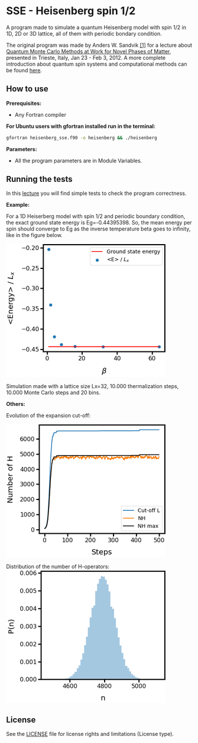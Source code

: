 # SSE - Heisenberg spin 1/2

A program made to simulate a quantum Heisenberg model with spin 1/2 in 1D, 2D or 3D lattice, all of them with periodic bondary condition.

The original program was made by Anders W. Sandvik [[1]](http://physics.bu.edu/~sandvik/programs/ssebasic/ssebasic.f90) for a lecture about [Quantum Monte Carlo Methods at Work for Novel Phases of Matter](http://physics.bu.edu/~sandvik/trieste12/index.html), presented in Trieste, Italy, Jan 23 - Feb 3, 2012. A more complete introduction about quantum spin systems and computational methods can be found [here](https://arxiv.org/abs/1101.3281).

## How to use

**Prerequisites:**

- Any Fortran compiler


**For Ubuntu users with gfortran installed run in the terminal:**

```bash
gfortran heisenberg_sse.f90 -o heisenberg && ./heisenberg
```

**Parameters:**

- All the program parameters are in Module Variables.

## Running the tests

In this [lecture](http://physics.bu.edu/~sandvik/trieste12/tut1.pdf) you will find simple tests to check the program correctness. 

**Example:**

For a 1D Heiserberg model with spin 1/2 and periodic boundary condition, the exact ground state energy is Eg=-0.44395398. So, the mean energy per spin should converge to  Eg as the inverse temperature beta goes to infinity, like in the figure below.

![Ground_state_energy](Graphs/Ground_state_energy.png)

Simulation made with a lattice size Lx=32, 10.000 thermalization steps, 10.000 Monte Carlo steps and 20 bins.

**Others:**

Evolution of the expansion cut-off:

![Cut-off](Graphs/Cut-off_adjust.png)

Distribution of the number of H-operators:
![dist_n](Graphs/Prob_dist_n.png)

## License

See the [LICENSE](LICENSE.md) file for license rights and limitations (License type).
